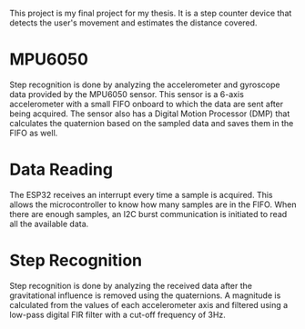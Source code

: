 This project is my final project for my thesis. It is a step counter device that detects the user's movement and estimates the distance covered.

# MPU6050

Step recognition is done by analyzing the accelerometer and gyroscope data provided by the MPU6050 sensor. This sensor is a 6-axis accelerometer with a small FIFO onboard to which the data are sent after being acquired. The sensor also has a Digital Motion Processor (DMP) that calculates the quaternion based on the sampled data and saves them in the FIFO as well.

# Data Reading

The ESP32 receives an interrupt every time a sample is acquired. This allows the microcontroller to know how many samples are in the FIFO. When there are enough samples, an I2C burst communication is initiated to read all the available data.

# Step Recognition

Step recognition is done by analyzing the received data after the gravitational influence is removed using the quaternions. A magnitude is calculated from the values of each accelerometer axis and filtered using a low-pass digital FIR filter with a cut-off frequency of 3Hz.